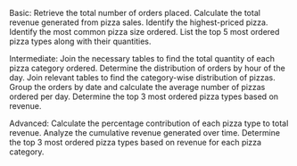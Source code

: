 Basic: Retrieve the total number of orders placed. Calculate the total revenue generated from pizza sales. Identify the highest-priced pizza. Identify the most common pizza size ordered. List the top 5 most ordered pizza types along with their quantities.

Intermediate: Join the necessary tables to find the total quantity of each pizza category ordered. Determine the distribution of orders by hour of the day. Join relevant tables to find the category-wise distribution of pizzas. Group the orders by date and calculate the average number of pizzas ordered per day. Determine the top 3 most ordered pizza types based on revenue.

Advanced: Calculate the percentage contribution of each pizza type to total revenue. Analyze the cumulative revenue generated over time. Determine the top 3 most ordered pizza types based on revenue for each pizza category.
